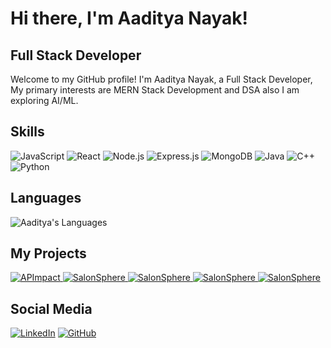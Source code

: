 # Hi there, I'm Aaditya Nayak! 

## Full Stack Developer

Welcome to my GitHub profile! I'm Aaditya Nayak, a Full Stack Developer, My primary interests are MERN Stack Development and DSA also I am exploring AI/ML.

## Skills
<img src="https://img.shields.io/badge/JavaScript-F7DF1E?style=for-the-badge&logo=javascript&logoColor=black" alt="JavaScript"/> <img src="https://img.shields.io/badge/React-61DAFB?style=for-the-badge&logo=react&logoColor=black" alt="React"/> <img src="https://img.shields.io/badge/Node.js-339933?style=for-the-badge&logo=node.js&logoColor=white" alt="Node.js"/> <img src="https://img.shields.io/badge/Express.js-000000?style=for-the-badge&logo=express&logoColor=white" alt="Express.js"/> <img src="https://img.shields.io/badge/MongoDB-47A248?style=for-the-badge&logo=mongodb&logoColor=white" alt="MongoDB"/> <img src="https://img.shields.io/badge/Java-007396?style=for-the-badge&logo=java&logoColor=white" alt="Java"/> <img src="https://img.shields.io/badge/C++-00599C?style=for-the-badge&logo=c%2B%2B&logoColor=white" alt="C++"/> <img src="https://img.shields.io/badge/Python-14354C?style=for-the-badge&logo=python&logoColor=white" alt="Python"/> 

## Languages
![Aaditya's Languages](https://github-readme-stats.vercel.app/api/top-langs/?username=AadityaNayak&layout=compact&theme=react)

<h2 align="left">My Projects</h2>

<p align="left">
  <a href="https://github.com/AadityaNayak/APImpact">
    <img src="https://github-readme-stats.vercel.app/api/pin/?username=AadityaNayak&repo=APImpact&theme=dark" alt="APImpact" />
  </a>
  <a href="https://github.com/AadityaNayak/ShopMax">
    <img src="https://github-readme-stats.vercel.app/api/pin/?username=AadityaNayak&repo=ShopMax&theme=dark" alt="SalonSphere" />
  </a>
  <a href="https://github.com/AadityaNayak/SalonSphere">
    <img src="https://github-readme-stats.vercel.app/api/pin/?username=AadityaNayak&repo=SalonSphere&theme=dark" alt="SalonSphere" />
  </a>
  <a href="https://github.com/AadityaNayak/InventoMate">
    <img src="https://github-readme-stats.vercel.app/api/pin/?username=AadityaNayak&repo=InventoMate&theme=dark" alt="SalonSphere" />
  </a>
  <a href="https://github.com/AadityaNayak/Algorithms-Java">
    <img src="https://github-readme-stats.vercel.app/api/pin/?username=AadityaNayak&repo=Algorithms-Java&theme=dark" alt="SalonSphere" />
  </a>
</p>

## Social Media
<a href="https://www.linkedin.com/in/aaditya-nayak-an73a8208/"><img alt="LinkedIn" src="https://img.shields.io/badge/LinkedIn-0077B5?style=for-the-badge&logo=linkedin&logoColor=white"/></a> <a href="https://github.com/AadityaNayak"><img alt="GitHub" src="https://img.shields.io/badge/GitHub-100000?style=for-the-badge&logo=github&logoColor=white"/></a>
